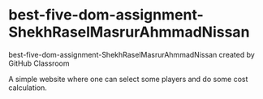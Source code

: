# best-five-dom-assignment-ShekhRaselMasrurAhmmadNissan
best-five-dom-assignment-ShekhRaselMasrurAhmmadNissan created by GitHub Classroom

A simple website where one can select some players and do some cost calculation.
